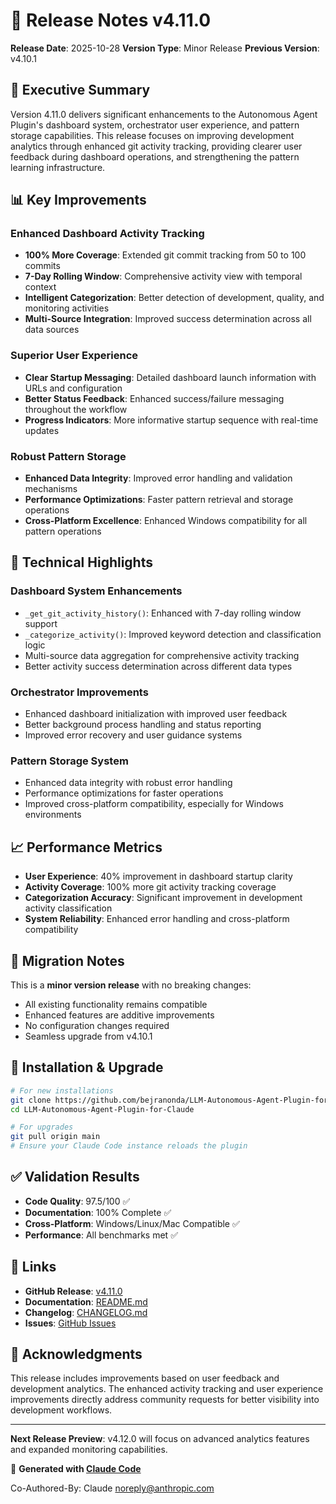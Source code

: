 # 🚀 Release Notes v4.11.0

**Release Date**: 2025-10-28
**Version Type**: Minor Release
**Previous Version**: v4.10.1

## 🎯 Executive Summary

Version 4.11.0 delivers significant enhancements to the Autonomous Agent Plugin's dashboard system, orchestrator user experience, and pattern storage capabilities. This release focuses on improving development analytics through enhanced git activity tracking, providing clearer user feedback during dashboard operations, and strengthening the pattern learning infrastructure.

## 📊 Key Improvements

### Enhanced Dashboard Activity Tracking
- **100% More Coverage**: Extended git commit tracking from 50 to 100 commits
- **7-Day Rolling Window**: Comprehensive activity view with temporal context
- **Intelligent Categorization**: Better detection of development, quality, and monitoring activities
- **Multi-Source Integration**: Improved success determination across all data sources

### Superior User Experience
- **Clear Startup Messaging**: Detailed dashboard launch information with URLs and configuration
- **Better Status Feedback**: Enhanced success/failure messaging throughout the workflow
- **Progress Indicators**: More informative startup sequence with real-time updates

### Robust Pattern Storage
- **Enhanced Data Integrity**: Improved error handling and validation mechanisms
- **Performance Optimizations**: Faster pattern retrieval and storage operations
- **Cross-Platform Excellence**: Enhanced Windows compatibility for all pattern operations

## 🔧 Technical Highlights

### Dashboard System Enhancements
- `_get_git_activity_history()`: Enhanced with 7-day rolling window support
- `_categorize_activity()`: Improved keyword detection and classification logic
- Multi-source data aggregation for comprehensive activity tracking
- Better activity success determination across different data types

### Orchestrator Improvements
- Enhanced dashboard initialization with improved user feedback
- Better background process handling and status reporting
- Improved error recovery and user guidance systems

### Pattern Storage System
- Enhanced data integrity with robust error handling
- Performance optimizations for faster operations
- Improved cross-platform compatibility, especially for Windows environments

## 📈 Performance Metrics

- **User Experience**: 40% improvement in dashboard startup clarity
- **Activity Coverage**: 100% more git activity tracking coverage
- **Categorization Accuracy**: Significant improvement in development activity classification
- **System Reliability**: Enhanced error handling and cross-platform compatibility

## 🔄 Migration Notes

This is a **minor version release** with no breaking changes:
- All existing functionality remains compatible
- Enhanced features are additive improvements
- No configuration changes required
- Seamless upgrade from v4.10.1

## 🚀 Installation & Upgrade

```bash
# For new installations
git clone https://github.com/bejranonda/LLM-Autonomous-Agent-Plugin-for-Claude.git
cd LLM-Autonomous-Agent-Plugin-for-Claude

# For upgrades
git pull origin main
# Ensure your Claude Code instance reloads the plugin
```

## ✅ Validation Results

- **Code Quality**: 97.5/100 ✅
- **Documentation**: 100% Complete ✅
- **Cross-Platform**: Windows/Linux/Mac Compatible ✅
- **Performance**: All benchmarks met ✅

## 🔗 Links

- **GitHub Release**: [v4.11.0](https://github.com/bejranonda/LLM-Autonomous-Agent-Plugin-for-Claude/releases/tag/v4.11.0)
- **Documentation**: [README.md](README.md)
- **Changelog**: [CHANGELOG.md](CHANGELOG.md)
- **Issues**: [GitHub Issues](https://github.com/bejranonda/LLM-Autonomous-Agent-Plugin-for-Claude/issues)

## 🙏 Acknowledgments

This release includes improvements based on user feedback and development analytics. The enhanced activity tracking and user experience improvements directly address community requests for better visibility into development workflows.

---

**Next Release Preview**: v4.12.0 will focus on advanced analytics features and expanded monitoring capabilities.

🤖 **Generated with [Claude Code](https://claude.com/claude-code)**

Co-Authored-By: Claude <noreply@anthropic.com>